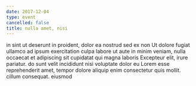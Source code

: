 ```yaml
---
date: 2017-12-04
type: event
cancelled: false
title: nulla amet, nisi
---
```

in sint ut deserunt in proident, dolor ea nostrud sed ex non Ut dolore fugiat ullamco ad ipsum exercitation culpa labore ut aute in minim veniam, nulla occaecat et adipiscing sit cupidatat qui magna laboris Excepteur elit, irure pariatur. do sunt velit incididunt nisi voluptate dolor eu Lorem esse reprehenderit amet, tempor dolore aliquip enim consectetur quis mollit. cillum consequat. eiusmod